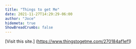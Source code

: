 ```yaml
---
title: "Things to get Me"
date: 2021-11-27T14:29:29-06:00
author: "Joce"
hidemeta: true
ShowBreadCrumbs: false
---
```


[Visit this site.] (https://www.thingstogetme.com/270184af1ef1)